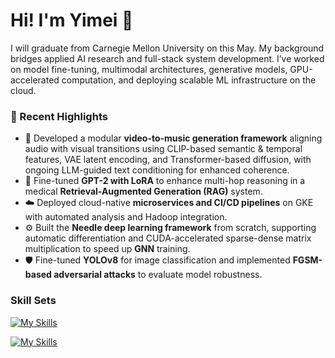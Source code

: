 # Hi! I'm Yimei 👋

I will graduate from Carnegie Mellon University on this May. My background bridges applied AI research and full-stack system development. I’ve worked on model fine-tuning, multimodal architectures, generative models, GPU-accelerated computation, and deploying scalable ML infrastructure on the cloud.

### 🔬 Recent Highlights

- 🎵 Developed a modular **video-to-music generation framework** aligning audio with visual transitions using CLIP-based semantic & temporal features, VAE latent encoding, and Transformer-based diffusion, with ongoing LLM-guided text conditioning for enhanced coherence.
- 🧠 Fine-tuned **GPT-2 with LoRA** to enhance multi-hop reasoning in a medical **Retrieval-Augmented Generation (RAG)** system.
- ☁️ Deployed cloud-native **microservices and CI/CD pipelines** on GKE with automated analysis and Hadoop integration.
- ⚙️ Built the **Needle deep learning framework** from scratch, supporting automatic differentiation and CUDA-accelerated sparse-dense matrix multiplication to speed up **GNN** training.
- 🛡️ Fine-tuned **YOLOv8** for image classification and implemented **FGSM-based adversarial attacks** to evaluate model robustness.

### Skill Sets
[![My Skills](https://skillicons.dev/icons?i=python,SQL,C++,CUDA)](https://skillicons.dev)

[![My Skills](https://skillicons.dev/icons?i=docker,terraform,git,gcp,aws,latex)](https://skillicons.dev)

